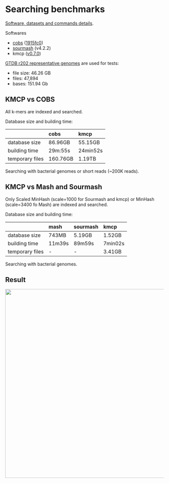 # Searching benchmarks

[Software, datasets and commands details](https://github.com/shenwei356/kmcp/tree/main/benchmarks/searching).

Softwares

- [cobs](https://github.com/bingmann/cobs) ([1915fc0](https://github.com/bingmann/cobs/commit/1915fc061bbe47946116b4a051ed7b4e3f3eca15))
- [sourmash](https://github.com/dib-lab/sourmash) (v4.2.2)
- kmcp ([v0.7.0](https://github.com/shenwei356/kmcp/releases/tag/v0.7.0))

[GTDB r202 representative genomes](https://data.ace.uq.edu.au/public/gtdb/data/releases/release202/202.0/genomic_files_reps/gtdb_genomes_reps_r202.tar.gz) are used for tests:

- file size: 46.26 GB
- files: 47,894
- bases: 151.94 Gb

## KMCP vs COBS

All k-mers are indexed and searched.

Database size and building time:

|               |cobs      |kmcp     |
|:--------------|:---------|:--------|
|database size  | 86.96GB  | 55.15GB |
|building time  | 29m:55s  | 24min52s|
|temporary files| 160.76GB | 1.19TB  |

Searching with bacterial genomes or short reads (~200K reads).

## KMCP vs Mash and Sourmash

Only Scaled MinHash (scale=1000 for Sourmash and kmcp) or MinHash (scale=3400 fo Mash) are indexed and searched.

Database size and building time:

|               |mash   |sourmash  |kmcp    |
|:--------------|:------|:---------|:-------|
|database size  |743MB  | 5.19GB   | 1.52GB |
|building time  |11m39s | 89m59s   | 7min02s|
|temporary files|-      |-         | 3.41GB |


Searching with bacterial genomes.

## Result

<img src="bench.searching.jpg" alt="" width="600"/>
